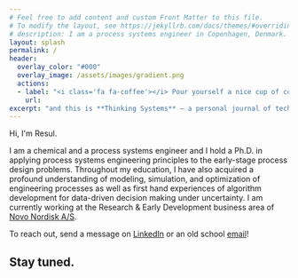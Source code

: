 ```yaml
---
# Feel free to add content and custom Front Matter to this file.
# To modify the layout, see https://jekyllrb.com/docs/themes/#overriding-theme-defaults
# description: I am a process systems engineer in Copenhagen, Denmark. I have experience with process modeling, simulation and optimization as well as some machine/deep learning.
layout: splash
permalink: /
header:
  overlay_color: "#000"
  overlay_image: /assets/images/gradient.png
  actions:
  - label: "<i class='fa fa-coffee'></i> Pour yourself a nice cup of coffee and have a look around."
    url: 
excerpt: "and this is **Thinking Systems** – a personal journal of technical writings. Welcome! I am a practicing process systems engineer based in Copenhagen area in Denmark. I enjoy *systems* thinking and love data-driven algorithms."
---
```


Hi, I'm Resul.

I am a chemical and a process systems engineer and I hold a Ph.D. in applying process systems engineering principles to the early-stage process design problems. Throughout my education, I have also acquired a profound understanding of modeling, simulation, and optimization of engineering processes as well as first hand experiences of algorithm development for data-driven decision making under uncertainty. I am currently working at the Research & Early Development business area of [Novo Nordisk A/S](https://www.novonordisk.com/). 

To reach out, send a message on [LinkedIn](https://www.linkedin.com/in/resulal/) or an old school [email](mailto:meresul@gmail.com)! 

## Stay tuned.